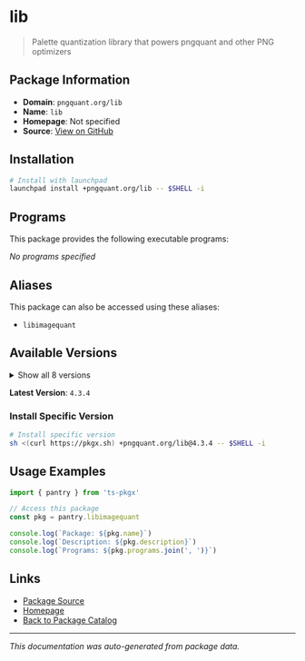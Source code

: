 # lib

> Palette quantization library that powers pngquant and other PNG optimizers

## Package Information

- **Domain**: `pngquant.org/lib`
- **Name**: `lib`
- **Homepage**: Not specified
- **Source**: [View on GitHub](https://github.com/pkgxdev/pantry/tree/main/projects/pngquant.org/lib/package.yml)

## Installation

```bash
# Install with launchpad
launchpad install +pngquant.org/lib -- $SHELL -i
```

## Programs

This package provides the following executable programs:

*No programs specified*

## Aliases

This package can also be accessed using these aliases:

- `libimagequant`

## Available Versions

<details>
<summary>Show all 8 versions</summary>

- `4.3.4`, `4.3.3`, `4.3.2`, `4.3.1`, `4.3.0`
- `4.2.2`, `4.2.1`, `4.2.0`

</details>

**Latest Version**: `4.3.4`

### Install Specific Version

```bash
# Install specific version
sh <(curl https://pkgx.sh) +pngquant.org/lib@4.3.4 -- $SHELL -i
```

## Usage Examples

```typescript
import { pantry } from 'ts-pkgx'

// Access this package
const pkg = pantry.libimagequant

console.log(`Package: ${pkg.name}`)
console.log(`Description: ${pkg.description}`)
console.log(`Programs: ${pkg.programs.join(', ')}`)
```

## Links

- [Package Source](https://github.com/pkgxdev/pantry/tree/main/projects/pngquant.org/lib/package.yml)
- [Homepage](#)
- [Back to Package Catalog](../package-catalog.md)

---

*This documentation was auto-generated from package data.*
